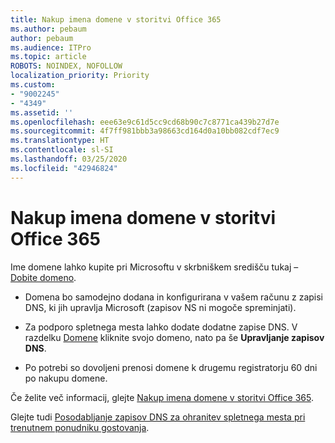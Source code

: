 ```yaml
---
title: Nakup imena domene v storitvi Office 365
ms.author: pebaum
author: pebaum
ms.audience: ITPro
ms.topic: article
ROBOTS: NOINDEX, NOFOLLOW
localization_priority: Priority
ms.custom:
- "9002245"
- "4349"
ms.assetid: ''
ms.openlocfilehash: eee63e9c61d5cc9cd68b90c7c8771ca439b27d7e
ms.sourcegitcommit: 4f7ff981bbb3a98663cd164d0a10bb082cdf7ec9
ms.translationtype: HT
ms.contentlocale: sl-SI
ms.lasthandoff: 03/25/2020
ms.locfileid: "42946824"
---
```

# <a name="buy-a-domain-name-in-office-365"></a>Nakup imena domene v storitvi Office 365

Ime domene lahko kupite pri Microsoftu v skrbniškem središču tukaj – [Dobite domeno](https://admin.microsoft.com/Domains/Buy).

- Domena bo samodejno dodana in konfigurirana v vašem računu z zapisi DNS, ki jih upravlja Microsoft (zapisov NS ni mogoče spreminjati).

- Za podporo spletnega mesta lahko dodate dodatne zapise DNS.  V razdelku [Domene](https://admin.microsoft.com/AdminPortal/Home#/Domains) kliknite svojo domeno, nato pa še **Upravljanje zapisov DNS**.

- Po potrebi so dovoljeni prenosi domene k drugemu registratorju 60 dni po nakupu domene.

Če želite več informacij, glejte [Nakup imena domene v storitvi Office 365](https://docs.microsoft.com/microsoft-365/admin/get-help-with-domains/buy-a-domain-name?view=o365-worldwide).

Glejte tudi [Posodabljanje zapisov DNS za ohranitev spletnega mesta pri trenutnem ponudniku gostovanja](https://docs.microsoft.com/alchemyinsights/update-dns-records-to-keep-your-website-with-your-current-hosting-provider-0).
